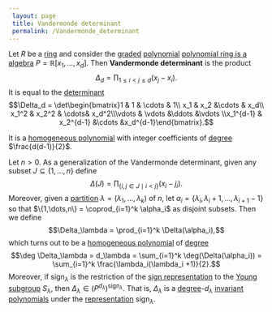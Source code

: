 ```yaml
---
 layout: page
 title: Vandermonde determinant
 permalink: /Vandermonde_determinant
---
```


Let $R$ be a [ring](https://defsmath.github.io/DefsMath/ring) and consider the [graded](https://defsmath.github.io/DefsMath/graded_algebra) [polynomial](https://defsmath.github.io/DefsMath/polynomial_ring) [polynomial ring is a algebra](https://defsmath.github.io/DefsMath/polynomial_ring_is_a_###############algebra)  $P = \mathbb R[x_1,\dots,x_d]$. Then **Vandermonde determinant** is the product $$\Delta_d = \prod_{1\leq i < j \leq d}(x_j- x_i).$$ It is equal to the [determinant](https://defsmath.github.io/DefsMath/determinant) $$\Delta_d = \det\begin{bmatrix}1 & 1 & \cdots & 1\\ x_1 & x_2 &\cdots & x_d\\ x_1^2 & x_2^2 & \cdots& x_d^2\\\vdots & \vdots &\ddots &\vdots \\x_1^{d-1} & x_2^{d-1} &\cdots &x_d^{d-1}\end{bmatrix}.$$ 

It is a [homogeneous polynomial](https://defsmath.github.io/DefsMath/homogeneous_polynomial) with integer coefficients of [degree](https://defsmath.github.io/DefsMath/degree_of_polynomial) $\frac{d(d-1)}{2}$.

Let $n > 0$. As a generalization of the Vandermonde determinant, given any subset $J\subseteq \{1,\dots,n\}$ define $$\Delta(J) = \prod_{\{i,j\in J \mid i < j\}}(x_i-j_i).$$ Moreover, given a [partition](https://defsmath.github.io/DefsMath/partition_of_an_integer) $\lambda = (\lambda_1,\dots, \lambda_k)$ of $n$, let $\alpha_i = \{\lambda_i, \lambda_i + 1, \dots, \lambda_{i+1} - 1\}$ so that $\{1,\dots,n\} = \coprod_{i=1}^k \alpha_i$ as disjoint subsets. Then we define $$\Delta_\lambda = \prod_{i=1}^k \Delta(\alpha_i),$$ which turns out to be a [homogeneous polynomial](https://defsmath.github.io/DefsMath/homogeneous_polynomial) of [degree](https://defsmath.github.io/DefsMath/#####################degree) $$\deg \Delta_\lambda = d_\lambda = \sum_{i=1}^k \deg(\Delta(\alpha_i)) = \sum_{i=1}^k \frac{\lambda_i(\lambda_i +1)}{2}.$$ Moreover, if $\text{sign}_\lambda$ is the restriction of the [sign representation](https://defsmath.github.io/DefsMath/sign_representation) to the [Young subgroup](https://defsmath.github.io/DefsMath/Young_subgroup) $S_\lambda$, then $\Delta_\lambda \in(P^{d_\lambda})^{\text{sign}_\lambda}$. That is, $\Delta_\lambda$ is a [degree](https://defsmath.github.io/DefsMath/#####################degree)-$d_\lambda$ [invariant polynomials](https://defsmath.github.io/DefsMath/invariant_polynomials_under_group_action) under the [representation](https://defsmath.github.io/DefsMath/group_representation) $\text{sign}_\lambda$.